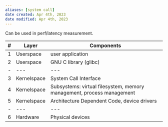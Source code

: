 ```yaml
---
aliases: [system call]
date created: Apr 4th, 2023
date modified: Apr 4th, 2023
---
```

Can be used in perf/latency measurement.

| # | Layer       | Components                                                            |
|---|-------------|-----------------------------------------------------------------------|
| 1 | Userspace   | user application                                                      |
| 2 | Userspace   | GNU C library (glibc)                                                 |
| - | ---         | ---                                                                   |
| 3 | Kernelspace | System Call Interface                                                 |
| 4 | Kernelspace | Subsystems: virtual filesystem, memory management, process management |
| 5 | Kernelspace | Architecture Dependent Code, device drivers                           |
| - | ---         | ---                                                                   |
| 6 | Hardware    | Physical devices                                                      |

